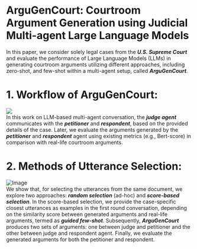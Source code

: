 # ArguGenCourt: Courtroom Argument Generation using Judicial Multi-agent Large Language Models
In this paper, we consider solely legal cases from the ***U.S. Supreme Court*** and evaluate the performance of Large Language Models (LLMs) in generating courtroom arguments utilizing different approaches, including zero-shot, and few-shot within a multi-agent setup, called ***ArguGenCourt***.
# 1. Workflow of ArguGenCourt:
<img src= "https://github.com/user-attachments/assets/ea34062a-bd1b-4af8-86d4-afcda4b7a26b"> <br />
In this work on LLM-based multi-agent conversation, the ***judge agent*** communicates with the ***petitioner*** and ***respondent***, based on the provided details of the case. Later, we evaluate the arguments generated by the ***petitioner*** and ***respondent*** agent using existing metrics (e.g., Bert-score) in comparison with real-life courtroom arguments.
# 2. Methods of Utterance Selection:
![Image](https://github.com/user-attachments/assets/3a5cea0d-a6d5-433e-8a3e-9d684c77c091) <br/>
We show that, for selecting the utterances from the same document, we explore two approaches: ***random selection*** (ad-hoc) and ***score-based selection***. In the score-based selection, we provide the case-specific closest utterances as examples in the first round conversation, depending on the similarity score between generated arguments and real-life arguments, termed as ***guided few-shot***. Subsequently, ***ArguGenCourt*** produces two sets of arguments: one between judge and petitioner and the other between judge and respondent agent. Finally, we evaluate the generated arguments for both the petitioner and respondent.

